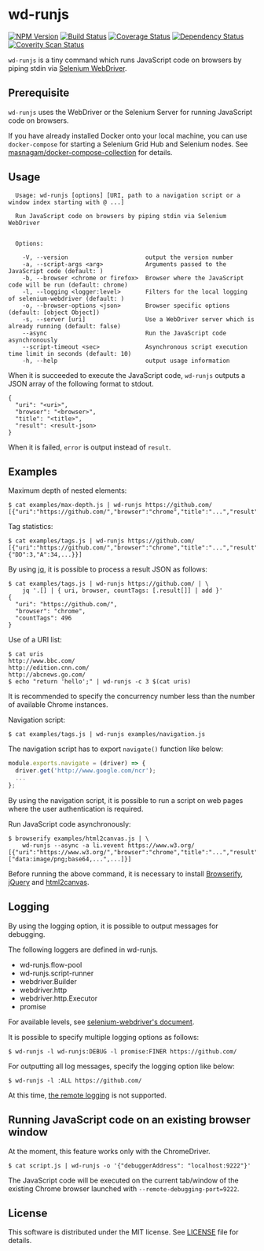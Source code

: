# wd-runjs

[![NPM Version][npm-version]][npm-site]
[![Build Status][build-status]][build-site]
[![Coverage Status][coverage-status]][coverage-site]
[![Dependency Status][dependency-status]][dependency-site]
[![Coverity Scan Status][coverity-scan-status]][coverity-scan-site]

`wd-runjs` is a tiny command which runs JavaScript code on browsers by piping
stdin via [Selenium WebDriver].

## Prerequisite

`wd-runjs` uses the WebDriver or the Selenium Server for running JavaScript code
on browsers.

If you have already installed Docker onto your local machine, you can use
`docker-compose` for starting a Selenium Grid Hub and Selenium nodes.  See
[masnagam/docker-compose-collection] for details.

## Usage

```
  Usage: wd-runjs [options] [URI, path to a navigation script or a window index starting with @ ...]

  Run JavaScript code on browsers by piping stdin via Selenium WebDriver


  Options:

    -V, --version                      output the version number
    -a, --script-args <arg>            Arguments passed to the JavaScript code (default: )
    -b, --browser <chrome or firefox>  Browser where the JavaScript code will be run (default: chrome)
    -l, --logging <logger:level>       Filters for the local logging of selenium-webdriver (default: )
    -o, --browser-options <json>       Browser specific options (default: [object Object])
    -s, --server [uri]                 Use a WebDriver server which is already running (default: false)
    --async                            Run the JavaScript code asynchronously
    --script-timeout <sec>             Asynchronous script execution time limit in seconds (default: 10)
    -h, --help                         output usage information
```

When it is succeeded to execute the JavaScript code, `wd-runjs` outputs a JSON
array of the following format to stdout.

```
{
  "uri": "<uri>",
  "browser": "<browser>",
  "title": "<title>",
  "result": <result-json>
}
```

When it is failed, `error` is output instead of `result`.

## Examples

Maximum depth of nested elements:

```
$ cat examples/max-depth.js | wd-runjs https://github.com/
[{"uri":"https://github.com/","browser":"chrome","title":"...","result":12}]
```

Tag statistics:

```
$ cat examples/tags.js | wd-runjs https://github.com/
[{"uri":"https://github.com/","browser":"chrome","title":"...","result":{"DD":3,"A":34,...}}]
```

By using [jq], it is possible to process a result JSON as follows:

```
$ cat examples/tags.js | wd-runjs https://github.com/ | \
    jq '.[] | { uri, browser, countTags: [.result[]] | add }'
{
  "uri": "https://github.com/",
  "browser": "chrome",
  "countTags": 496
}
```

Use of a URI list:

```
$ cat uris
http://www.bbc.com/
http://edition.cnn.com/
http://abcnews.go.com/
$ echo "return 'hello';" | wd-runjs -c 3 $(cat uris)
```

It is recommended to specify the concurrency number less than the number of
available Chrome instances.

Navigation script:

```
$ cat examples/tags.js | wd-runjs examples/navigation.js
```

The navigation script has to export `navigate()` function like below:

```javascript
module.exports.navigate = (driver) => {
  driver.get('http://www.google.com/ncr');
  ...
};
```

By using the navigation script, it is possible to run a script on web pages
where the user authentication is required.

Run JavaScript code asynchronously:

```
$ browserify examples/html2canvas.js | \
    wd-runjs --async -a li.vevent https://www.w3.org/
[{"uri":"https://www.w3.org/","browser":"chrome","title":"...","result":["data:image/png;base64,...",...]}]
```

Before running the above command, it is necessary to install [Browserify],
[jQuery] and [html2canvas].

## Logging

By using the logging option, it is possible to output messages for debugging.

The following loggers are defined in wd-runjs.

* wd-runjs.flow-pool
* wd-runjs.script-runner
* webdriver.Builder
* webdriver.http
* webdriver.http.Executor
* promise

For available levels, see [selenium-webdriver's document](http://seleniumhq.github.io/selenium/docs/api/javascript/module/selenium-webdriver/lib/logging_exports_Level.html).

It is possible to specify multiple logging options as follows:

```
$ wd-runjs -l wd-runjs:DEBUG -l promise:FINER https://github.com/
```

For outputting all log messages, specify the logging option like below:

```
$ wd-runjs -l :ALL https://github.com/
```

At this time, [the remote logging](https://github.com/SeleniumHQ/selenium/wiki/Logging)
is not supported.

## Running JavaScript code on an existing browser window

At the moment, this feature works only with the ChromeDriver.

```
$ cat script.js | wd-runjs -o '{"debuggerAddress": "localhost:9222"}'
```

The JavaScript code will be executed on the current tab/window of the existing
Chrome browser launched with `--remote-debugging-port=9222`.

## License

This software is distributed under the MIT license.  See [LICENSE](./LICENSE)
file for details.

[build-status]: https://travis-ci.org/masnagam/wd-runjs.svg?branch=master
[build-site]: https://travis-ci.org/masnagam/wd-runjs
[coverage-status]: https://codecov.io/gh/masnagam/wd-runjs/branch/master/graph/badge.svg
[coverage-site]: https://codecov.io/gh/masnagam/wd-runjs
[coverity-scan-status]: https://scan.coverity.com/projects/13259/badge.svg
[coverity-scan-site]: https://scan.coverity.com/projects/masnagam-wd-runjs
[dependency-status]: https://gemnasium.com/badges/github.com/masnagam/wd-runjs.svg
[dependency-site]: https://gemnasium.com/github.com/masnagam/wd-runjs
[npm-version]: https://img.shields.io/npm/v/wd-runjs.svg
[npm-site]: https://www.npmjs.com/package/wd-runjs
[Selenium WebDriver]: https://www.npmjs.com/package/selenium-webdriver
[jq]: https://stedolan.github.io/jq/
[masnagam/docker-compose-collection]: https://github.com/masnagam/docker-compose-collection/tree/master/selenium-grid
[Browserify]: http://browserify.org/
[jQuery]: http://jquery.com/
[html2canvas]: http://html2canvas.hertzen.com/
